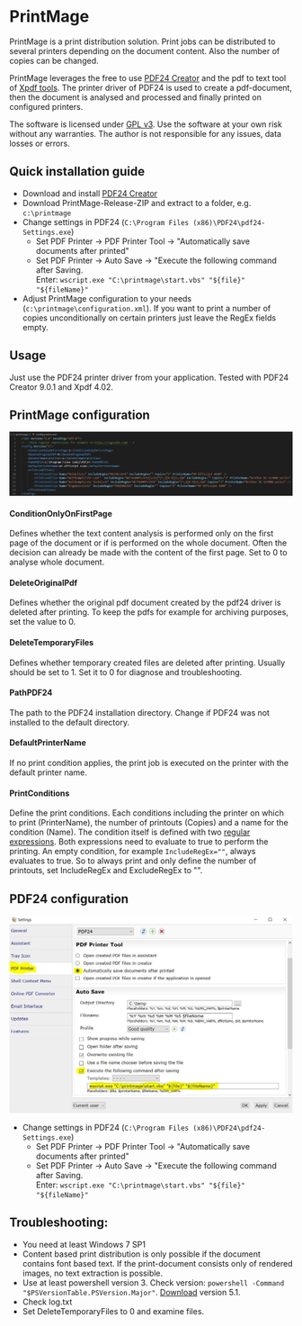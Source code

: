 # PrintMage
PrintMage is a print distribution solution. Print jobs can be distributed to several printers depending on the document content. Also the number of copies can be changed. 

PrintMage leverages the free to use [PDF24 Creator](https://pdf24.org) and the pdf to text tool of [Xpdf tools](https://www.xpdfreader.com). The printer driver of PDF24 is used to create a pdf-document, then the document is analysed and processed and finally printed on configured printers.

The software is licensed under [GPL v3](https://www.gnu.org/licenses/gpl-3.0.html). Use the software at your own risk without any warranties. The author is not responsible for any issues, data losses or errors.  

## Quick installation guide
- Download and install [PDF24 Creator](https://pdf24.org)
- Download PrintMage-Release-ZIP and extract to a folder, e.g. `c:\printmage`
- Change settings in PDF24 (`C:\Program Files (x86)\PDF24\pdf24-Settings.exe`)
    - Set PDF Printer -> PDF Printer Tool -> "Automatically save documents after printed"
    - Set PDF Printer -> Auto Save -> "Execute the following command after Saving.  
    Enter: `wscript.exe "C:\printmage\start.vbs" "${file}" "${fileName}"`
- Adjust PrintMage configuration to your needs (`c:\printmage\configuration.xml`). If you want to print a number of copies unconditionally on certain printers just leave the RegEx fields empty. 

## Usage
Just use the PDF24 printer driver from your application. Tested with PDF24 Creator 9.0.1 and Xpdf 4.02.

## PrintMage configuration
![Picture Config](pics/configuration.JPG)

#### ConditionOnlyOnFirstPage
Defines whether the text content analysis is performed only on the first page of the document or if is performed on the whole document. Often the decision can already be made with the content of the first page. Set to 0 to analyse whole document.

#### DeleteOriginalPdf
Defines whether the original pdf document created by the pdf24 driver is deleted after printing. To keep the pdfs for example for archiving purposes, set the value to 0.

#### DeleteTemporaryFiles
Defines whether temporary created files are deleted after printing. Usually should be set to 1. Set it to 0 for diagnose and troubleshooting.

#### PathPDF24
The path to the PDF24 installation directory. Change if PDF24 was not installed to the default directory.

#### DefaultPrinterName
If no print condition applies, the print job is executed on the printer with the default printer name.

#### PrintConditions
Define the print conditions. Each conditions including the printer on which to print (PrinterName), the number of printouts (Copies) and a name for the condition (Name). The condition itself is defined with two [regular expressions](https://en.wikipedia.org/wiki/Regular_expression). Both expressions need to evaluate to true to perform the printing. An empty condition, for example `IncludeRegEx=""`, always evaluates to true. So to always print and only define the number of printouts, set IncludeRegEx and ExcludeRegEx to "".    

## PDF24 configuration
![Picture settings](pics/pdf24Settings.JPG)

- Change settings in PDF24 (`C:\Program Files (x86)\PDF24\pdf24-Settings.exe`)
    - Set PDF Printer -> PDF Printer Tool -> "Automatically save documents after printed"
    - Set PDF Printer -> Auto Save -> "Execute the following command after Saving.  
    Enter: `wscript.exe "C:\printmage\start.vbs" "${file}" "${fileName}"`

## Troubleshooting:
- You need at least Windows 7 SP1
- Content based print distribution is only possible if the document contains font based text. If the print-document consists only of rendered images, no text extraction is possible.
- Use at least powershell version 3. Check version: `powershell -Command "$PSVersionTable.PSVersion.Major"`. [Download](https://www.microsoft.com/en-us/download/details.aspx?id=54616) version 5.1.
- Check log.txt
- Set DeleteTemporaryFiles to 0 and examine files.
